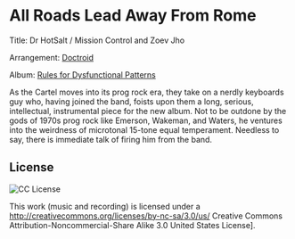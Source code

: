 # All Roads Lead Away From Rome
Title: Dr HotSalt / Mission Control and Zoev Jho

Arrangement: [Doctroid](/doctroid)

Album: [Rules for Dysfunctional Patterns](/rules-for-dysfunctional-patterns)

As the Cartel moves into its prog rock era, they take on a nerdly keyboards guy who, having joined the band, foists upon them a long, serious, intellectual, instrumental piece for the new album.  Not to be outdone by the gods of 1970s prog rock like Emerson, Wakeman, and Waters, he ventures into the weirdness of microtonal 15-tone equal temperament.  Needless to say, there is immediate talk of firing him from the band.

## License

![CC License](https://creativecommons.org/images/public/somerights20.png)

This work (music and recording) is licensed under a http://creativecommons.org/licenses/by-nc-sa/3.0/us/ Creative Commons Attribution-Noncommercial-Share Alike 3.0 United States License].

